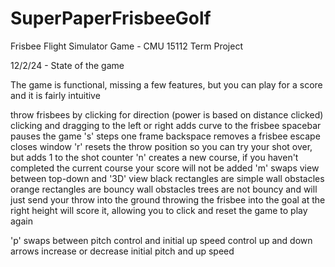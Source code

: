 # SuperPaperFrisbeeGolf
Frisbee Flight Simulator Game - CMU 15112 Term Project

12/2/24 - State of the game

The game is functional, missing a few features, but you can play for a score and it is fairly intuitive

throw frisbees by clicking for direction (power is based on distance clicked)
clicking and dragging to the left or right adds curve to the frisbee
spacebar pauses the game
's' steps one frame
backspace removes a frisbee
escape closes window
'r' resets the throw position so you can try your shot over, but adds 1 to the shot counter
'n' creates a new course, if you haven't completed the current course your score will not be added
'm' swaps view between top-down and '3D' view
black rectangles are simple wall obstacles
orange rectangles are bouncy wall obstacles
trees are not bouncy and will just send your throw into the ground
throwing the frisbee into the goal at the right height will score it, allowing you to click and reset the game to play again

'p' swaps between pitch control and initial up speed control
up and down arrows increase or decrease initial pitch and up speed